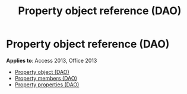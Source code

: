﻿---
title: Property object reference (DAO)
TOCTitle: Property Object
ms:assetid: f480f51c-5333-4a10-afcd-73713291c7d7
ms:mtpsurl: https://msdn.microsoft.com/library/Dn180085(v=office.15)
ms:contentKeyID: 52075035
ms.date: 09/18/2015
mtps_version: v=office.15
---

# Property object reference (DAO)

**Applies to**: Access 2013, Office 2013

- [Property object (DAO)](property-object-dao.md)
- [Property members (DAO)](property-members-dao.md)
- [Property properties (DAO)](property-properties-dao.md)

